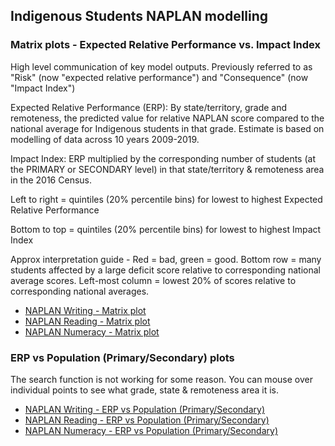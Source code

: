 ## Indigenous Students NAPLAN modelling

### Matrix plots - Expected Relative Performance vs. Impact Index

High level communication of key model outputs. Previously referred to as "Risk" (now "expected relative performance") and "Consequence" (now "Impact Index")

Expected Relative Performance (ERP): By state/territory, grade and remoteness, the predicted value for relative NAPLAN score compared to the national average for Indigenous students in that grade. Estimate is based on modelling of data across 10 years 2009-2019.

Impact Index: ERP multiplied by the corresponding number of students (at the PRIMARY or SECONDARY level) in that state/territory & remoteness area in the 2016 Census.

Left to right = quintiles (20% percentile bins) for lowest to highest Expected Relative Performance

Bottom to top = quintiles (20% percentile bins) for lowest to highest Impact Index

Approx interpretation guide - Red = bad, green = good. Bottom row = many students affected by a large deficit score relative to corresponding national average scores. Left-most column = lowest 20% of scores relative to corresponding national averages.

* [NAPLAN Writing - Matrix plot](writing_matrix_plot.html)
* [NAPLAN Reading - Matrix plot](reading_matrix_plot.html)
* [NAPLAN Numeracy - Matrix plot](numeracy_matrix_plot.html)





### ERP vs Population (Primary/Secondary) plots

The search function is not working for some reason. You can mouse over individual points to see what grade, state & remoteness area it is.

* [NAPLAN Writing - ERP vs Population (Primary/Secondary)](writing_emms_plot.html)
* [NAPLAN Reading - ERP vs Population (Primary/Secondary)](reading_emms_plot.html)
* [NAPLAN Numeracy - ERP vs Population (Primary/Secondary)](numeracy_emms_plot.html)
